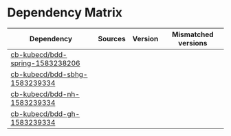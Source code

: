 # Dependency Matrix

Dependency | Sources | Version | Mismatched versions
---------- | ------- | ------- | -------------------
[cb-kubecd/bdd-spring-1583238206](https://github.com/cb-kubecd/bdd-spring-1583238206.git) |  | []() | 
[cb-kubecd/bdd-sbhg-1583239334](https://github.com/cb-kubecd/bdd-sbhg-1583239334.git) |  | []() | 
[cb-kubecd/bdd-nh-1583239334](https://github.com/cb-kubecd/bdd-nh-1583239334.git) |  | []() | 
[cb-kubecd/bdd-gh-1583239334](https://github.com/cb-kubecd/bdd-gh-1583239334.git) |  | []() | 
